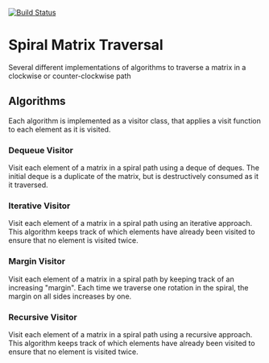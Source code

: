 [![Build Status](https://travis-ci.org/tcollier/spiral.svg?branch=master)](https://travis-ci.org/tcollier/spiral)

# Spiral Matrix Traversal

Several different implementations of algorithms to traverse a matrix in a
clockwise or counter-clockwise path

## Algorithms

Each algorithm is implemented as a visitor class, that applies a visit function
to each element as it is visited.

### Dequeue Visitor

Visit each element of a matrix in a spiral path using a deque of deques. The
initial deque is a duplicate of the matrix, but is destructively consumed as it
it traversed.

### Iterative Visitor

Visit each element of a matrix in a spiral path using an iterative approach.
This algorithm keeps track of which elements have already been visited to ensure
that no element is visited twice.

### Margin Visitor

Visit each element of a matrix in a spiral path by keeping track of an
increasing "margin". Each time we traverse one rotation in the spiral, the
margin on all sides increases by one.

### Recursive Visitor

Visit each element of a matrix in a spiral path using a recursive approach.
This algorithm keeps track of which elements have already been visited to ensure
that no element is visited twice.
